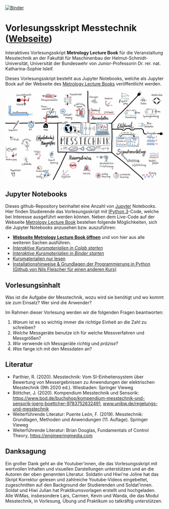 [![Binder](https://mybinder.org/badge_logo.svg)](https://mybinder.org/v2/gh/Kisleif/mtbook/HEAD)

# Vorlesungsskript Messtechnik ([Webseite](https://kisleif.github.io/mtbook/intro.html))
Interaktives Vorlesungsskript **Metrology Lecture Book** für die Veranstaltung Messtechnik an der Fakultät für Maschinenbau der Helmut-Schmidt-Universität, Universität der Bundeswehr von Junior-Professorin Dr. rer. nat. Katharina-Sophie Isleif.

Dieses Vorlesungsskript besteht aus Jupyter Notebooks, welche als Jupyter Book auf der Webseite des [Metrology Lecture Books](https://kisleif.github.io/mtbook/intro.html) veröffentlicht werden. 

<div>
<img src="content/draw/messtechnik_xs.jpg" width="1000"/>
</div>

## Jupyter Notebooks
Dieses github-Repository beinhaltet eine Anzahl von [Jupyter](https://jupyter.org/) Notebooks. Hier finden Studierende das Vorlesungsskript mit [IPython 3](http://ipython.org/)-Code, welche bei Interesse ausgeführt werden können. Neben dem Live-Code auf der Webseite [Metrology Lecture Book](https://kisleif.github.io/mtbook/intro.html) bestehen folgende Möglichkeiten, sich die Jupyter Notebooks anzusehen bzw. auszuführen:

- [**Webseite Metrology Lecture Book öffnen**](https://kisleif.github.io/mtbook/intro.html) und von hier aus alle weiteren Sachen ausführen.
- [*Interaktive Kursmaterialien in Colab starten*](https://mybinder.org/v2/gh/Kisleif/messtechnik-lecture/HEAD?filepath=00_Inhalt.ipynb)
- [*Interaktive Kursmaterialien in Binder starten*](https://mybinder.org/v2/gh/Kisleif/mtbook/HEAD)
- [Kursmaterialien nur lesen](https://nbviewer.org/github/Kisleif/mtbook/tree/main/content/)
- [Installationshinweise & Grundlagen der Programmierung in Python (Github von Nils Fleischer für einen anderen Kurs)](https://nbviewer.jupyter.org/github/nilsleiffischer/python-course/blob/master/setup.ipynb)

## Vorlesungsinhalt
Was ist die Aufgabe der Messtechnik, wozu wird sie benötigt und wo kommt sie zum Einsatz? Wer sind die Anwender?

Im Rahmen dieser Vorlesung werden wir die folgenden Fragen beantworten:
1. *Warum* ist es so wichtig immer die *richtige* Einheit an die Zahl zu schreiben?
2. *Welche* Messgeräte benutze ich für welche Messverfahren und Messgrößen? 
3. *Wie* verwende ich Messgeräte *richtig* und *präzise*? 
4. *Was* fange ich mit den Messdaten an?

## Literatur
* Parthier, R. (2020). Messtechnik: Vom SI-Einheitensystem über Bewertung von Messergebnissen zu Anwendungen der elektrischen Messtechnik (9th 2020 ed.). Wiesbaden: Springer Vieweg
* Böttcher, J. (2020). Kompendium Messtechnik und Sensorik: https://www.bod.de/buchshop/kompendium-messtechnik-und-sensorik-joerg-boettcher-9783752632491, www.unibw.de/regelungs-und-messtechnik
* Weiterführende Literatur: Puente León, F. (2019). Messtechnik: Grundlagen, Methoden und Anwendungen (11. Auflage). Springer Vieweg
* Weiterführende Literatur: Brian Douglas, Fundamentals of Control Theory, https://engineeringmedia.com

## Danksagung
Ein großer Dank geht an die Youtuber'innen, die das Vorlesungsskript mit wertvollen Inhalten und visuellen Darstellungen unterstützen und an die Autoren der oben genannten Literatur. 
Soldatin und Hiwi'ne Joline hat das Skript Korrektur gelesen und zahlreiche Youtube-Videos eingebettet, zugeschnitten auf den Background der Studierenden und Soldat'innen. 
Soldat und Hiwi Julian hat Praktikumsvorlagen erstellt und hochgeladen. 
Alle WiMas, insbesondere Lars, Carmen, Kevin und Wanda, die das Modul Messtechnik, in Vorlesung, Übung und Praktikum so tatkräftig unterstützen.

